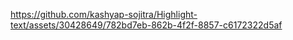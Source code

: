 

https://github.com/kashyap-sojitra/Highlight-text/assets/30428649/782bd7eb-862b-4f2f-8857-c6172322d5af

